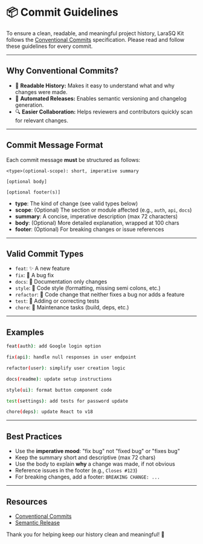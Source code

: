 # 📦 Commit Guidelines

To ensure a clean, readable, and meaningful project history, LaraSQ Kit follows the [Conventional Commits](https://www.conventionalcommits.org/) specification. Please read and follow these guidelines for every commit.

---

## Why Conventional Commits?

- 📖 **Readable History:** Makes it easy to understand what and why changes were made.
- 🚦 **Automated Releases:** Enables semantic versioning and changelog generation.
- 🔍 **Easier Collaboration:** Helps reviewers and contributors quickly scan for relevant changes.

---

## Commit Message Format

Each commit message **must** be structured as follows:

```text
<type>(optional-scope): short, imperative summary

[optional body]

[optional footer(s)]
```

- **type**: The kind of change (see valid types below)
- **scope**: (Optional) The section or module affected (e.g., `auth`, `api`, `docs`)
- **summary**: A concise, imperative description (max 72 characters)
- **body**: (Optional) More detailed explanation, wrapped at 100 chars
- **footer**: (Optional) For breaking changes or issue references

---

## Valid Commit Types

- `feat`:     ✨ A new feature
- `fix`:      🐛 A bug fix
- `docs`:     📝 Documentation only changes
- `style`:    🎨 Code style (formatting, missing semi colons, etc.)
- `refactor`: 🔨 Code change that neither fixes a bug nor adds a feature
- `test`:     🧪 Adding or correcting tests
- `chore`:    🔧 Maintenance tasks (build, deps, etc.)

---

## Examples

```bash
feat(auth): add Google login option

fix(api): handle null responses in user endpoint

refactor(user): simplify user creation logic

docs(readme): update setup instructions

style(ui): format button component code

test(settings): add tests for password update

chore(deps): update React to v18
```

---

## Best Practices

- Use the **imperative mood**: "fix bug" not "fixed bug" or "fixes bug"
- Keep the summary short and descriptive (max 72 chars)
- Use the body to explain **why** a change was made, if not obvious
- Reference issues in the footer (e.g., `Closes #123`)
- For breaking changes, add a footer: `BREAKING CHANGE: ...`

---

## Resources

- [Conventional Commits](https://www.conventionalcommits.org/)
- [Semantic Release](https://semantic-release.gitbook.io/semantic-release/)

Thank you for helping keep our history clean and meaningful! 🙏 
